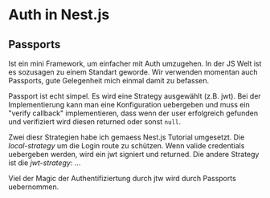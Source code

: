 # Auth in Nest.js

## Passports

Ist ein mini Framework, um einfacher mit Auth umzugehen. In der JS Welt ist es sozusagen zu einem Standart geworde. Wir verwenden momentan auch Passports, gute Gelegenheit mich einmal damit zu befassen.

Passport ist echt simpel. Es wird eine Strategy ausgewählt (z.B. jwt). Bei der Implementierung kann man eine Konfiguration uebergeben und muss ein "verify callback" implementieren, dass wenn der user erfolgreich gefunden und verifiziert wird diesen returned oder sonst `null`.

Zwei diesr Strategien habe ich gemaess Nest.js Tutorial umgesetzt. Die _local-strategy_ um die Login route zu schützen. Wenn valide credentials uebergeben werden, wird ein jwt signiert und returned. Die andere Strategy ist die _jwt-strategy_: ...

Viel der Magic der Authentifiziertung durch jtw wird durch Passports uebernommen.
